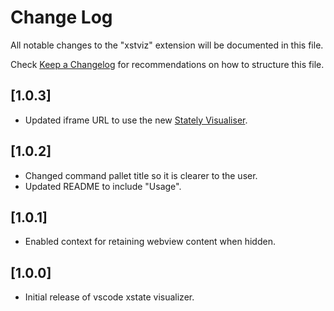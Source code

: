# Change Log

All notable changes to the "xstviz" extension will be documented in this file.

Check [Keep a Changelog](http://keepachangelog.com/) for recommendations on how to structure this file.

## [1.0.3]

- Updated iframe URL to use the new [Stately Visualiser](https://stately.ai/viz).

## [1.0.2]

- Changed command pallet title so it is clearer to the user.
- Updated README to include "Usage".

## [1.0.1]

- Enabled context for retaining webview content when hidden.

## [1.0.0]

- Initial release of vscode xstate visualizer.
